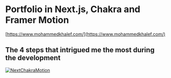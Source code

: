 # Portfolio in Next.js, Chakra and Framer Motion

[https://www.mohammedkhalef.com/](https://www.mohammedkhalef.com/)

## The 4 steps that intrigued me the most during the development

[![NextChakraMotion](https://mohammedkhalef.com/images/contents/nextchakramotion.png)](https://mohammedkhalef.com/posts/portfolionextchakra)
